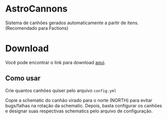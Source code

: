 # AstroCannons
Sistema de canhões gerados automaticamente a partir de itens. (Recomendado para Factions)

# Download

Você pode encontrar o link para download [aqui](https://github.com/GabrielBS-21/AstroCannons/releases/tag/1.0).

## Como usar

Crie quantos canhões quiser pelo arquivo ``config.yml``

Copie a schematic do canhão virado para o norte (NORTH) para evitar bugs/falhas na rotação da schematic. Depois, basta configurar os canhões e designar suas respectivas schematics pelo arquivo de configuração.
